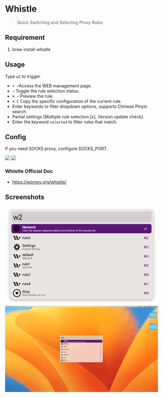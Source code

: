 # Whistle
> Quick Switching and Selecting Proxy Rules

## Requirement


1. brew install whistle

## Usage

Type `w2` to trigger.


- `⌥ ⏎`Access the WEB management page.
- `⏎` Toggle the rule selection status.
- `⌘ ⏎` Preview the rule.
- `⌘ C` Copy the specific configuration of the current rule.
- Enter keywords to filter dropdown options, supports Chinese Pinyin search.
- Partial settings [Multiple rule selection [x], Version update check].
- Enter the keyword `selected` to filter rules that match.


## Config
If you need SOCKS proxy, configure SOCKS_PORT.



[![](https://img.shields.io/badge/version-v2.17-green?style=for-the-badge)](https://img.shields.io/badge/version-v2.17-green?style=for-the-badge)
[![](https://img.shields.io/badge/download-click-blue?style=for-the-badge)](https://github.com/alanhe421/alfred-workflows/raw/master/whistle/Whistle.alfredworkflow)




<!-- more -->

### Whistle Official Doc

- https://wproxy.org/whistle/

## Screenshots

![](screenshots/screenshot.png)
![](screenshots/screenshot.gif)
